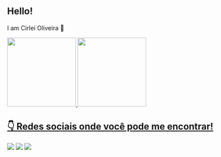 ## Hello! 

I am Cirlei Oliveira 👋

<!--
**cirleioliveira/cirleioliveira** is a ✨ _special_ ✨ repository because its `README.md` (this file) appears on your GitHub profile.

Here are some ideas to get you started:

- 🔭 I’m currently working on ...
- 🌱 I’m currently learning ...
- 👯 I’m looking to collaborate on ...
- 🤔 I’m looking for help with ...
- 💬 Ask me about ...
- 📫 How to reach me: ...
- 😄 Pronouns: ...
- ⚡ Fun fact: ...

para aparecer os emojis windows ponto (.)
 ![snake gif](https://github.com/cirleioliveira/cirleioliveira/blob/output/github-contribution-grid-snake.svg)
 

-->


 <div>
  <a href="https://github.com/cirleioliveira">
  <img height="160em" src="https://github-readme-stats.vercel.app/api?username=cirleioliveira&show_icons=true&theme=tokyonight&include_all_commits=true&count_private=true"/>
  <img height="160em" src="https://github-readme-stats.vercel.app/api/top-langs/?username=cirleioliveira&layout=compact&langs_count=7&theme=tokyonight"/>
</div>
  
   ## 👇 Redes sociais onde você pode me encontrar! 
 
<div> 
  <a href="https://www.instagram.com/cirlei.oliveira/" target="_blank"><img src="https://img.shields.io/badge/-Instagram-%23E4405F?style=for-the-badge&logo=instagram&logoColor=white" target="_blank"></a>
 <!--<a href="https://slack.com" target="_blank"><img src="https://img.shields.io/badge/Slack-4A154B?style=for-the-badge&logo=slack&logoColor=white" target="_blank"></a> -->
  <a href ="mailto:shirley_1979_5@hotmail.com"><img src="https://img.shields.io/badge/Microsoft_Outlook-0078D4?style=for-the-badge&logo=microsoft-outlook&logoColor=white" target="_blank"></a>
  <a href="https://www.linkedin.com/in/cirlei-de-oliveira-7a6bb9186/" target="_blank"><img src="https://img.shields.io/badge/-LinkedIn-%230077B5?style=for-the-badge&logo=linkedin&logoColor=white" target="_blank"></a> 
 
</div>



